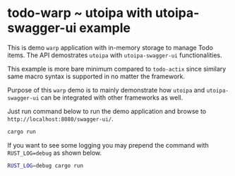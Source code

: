 # todo-warp ~ utoipa with utoipa-swagger-ui example

This is demo `warp` application with in-memory storage to manage Todo items. The API
demostrates `utoipa` with `utoipa-swagger-ui` functionalities.

This example is more bare minimum compared to `todo-actix` since similary same macro syntax is 
supported in no matter the framework. 

Purpose of this `warp` demo is to mainly demonstrate how `utoipa` and `utoipa-swagger-ui` can be integrated
with other frameworks as well.

Just run command below to run the demo application and browse to `http://localhost:8080/swagger-ui/`.
```bash
cargo run
```

If you want to see some logging you may prepend the command with `RUST_LOG=debug` as shown below.
```bash
RUST_LOG=debug cargo run
```
